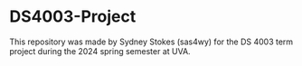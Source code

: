 # DS4003-Project
This repository was made by Sydney Stokes (sas4wy) for the DS 4003 term project during the 2024 spring semester at UVA.
